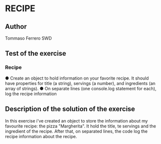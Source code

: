# RECIPE

## Author

Tommaso Ferrero SWD

## Test of the exercise

### Recipe

● Create an object to hold information on your favorite recipe. It should have properties for title (a string), servings (a number), and ingredients (an array of strings).
● On separate lines (one console.log statement for each), log the recipe information

## Description of the solution of the exercise

In this exercise i've created an object to store the information about my favourite recipe: the pizza "Margherita". It hold the title, te servings and the ingredient of the recipe. After that, on separated lines, the code log the recipe information about the recipe.
